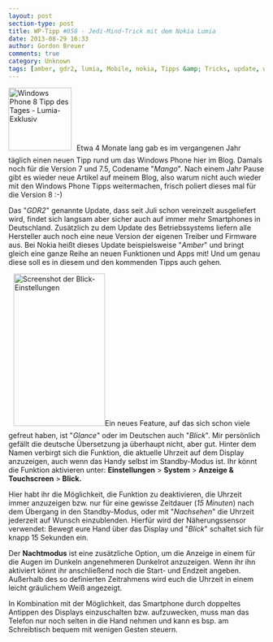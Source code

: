 ```yaml
---
layout: post
section-type: post
title: WP-Tipp #058 - Jedi-Mind-Trick mit dem Nokia Lumia
date: 2013-08-29 16:33
author: Gordon Breuer
comments: true
category: Unknown
tags: [amber, gdr2, lumia, Mobile, nokia, Tipps &amp; Tricks, update, winphone]
---
```

<img class="alignleft size-full wp-image-4244" style="margin-right: 10px; margin-bottom: 10px;" alt="Windows Phone 8 Tipp des Tages - Lumia-Exklusiv" src="http://anheledirwp.blob.core.windows.net/wordpress/2013/08/WP-TdT-Lumia-8.png" width="124" height="124" />Etwa 4 Monate lang gab es im vergangenen Jahr täglich einen neuen Tipp rund um das Windows Phone hier im Blog. Damals noch für die Version 7 und 7.5, Codename "<em>Mango</em>". Nach einem Jahr Pause gibt es wieder neue Artikel auf meinem Blog, also warum nicht auch wieder mit den Windows Phone Tipps weitermachen, frisch poliert dieses mal für die Version 8 :-)

Das "<em>GDR2</em>" genannte Update, dass seit Juli schon vereinzelt ausgeliefert wird, findet sich langsam aber sicher auch auf immer mehr Smartphones in Deutschland. Zusätzlich zu dem Update des Betriebssystems liefern alle Hersteller auch noch eine neue Version der eigenen Treiber und Firmware aus. Bei Nokia heißt dieses Update beispielsweise "<em>Amber</em>" und bringt gleich eine ganze Reihe an neuen Funktionen und Apps mit! Und um genau diese soll es in diesem und den kommenden Tipps auch gehen.

<img class="size-medium wp-image-4234 alignright" style="margin-left: 10px; margin-bottom: 10px;" alt="Screenshot der Blick-Einstellungen" src="http://anheledirwp.blob.core.windows.net/wordpress/2013/08/WP_20130829-10-180x300.png" width="180" height="300" />Ein neues Feature, auf das sich schon viele gefreut haben, ist "<em>Glance</em>" oder im Deutschen auch "<em>Blick</em>". Mir persönlich gefällt die deutsche Übersetzung ja überhaupt nicht, aber gut. Hinter dem Namen verbirgt sich die Funktion, die aktuelle Uhrzeit auf dem Display anzuzeigen, auch wenn das Handy selbst im Standby-Modus ist. Ihr könnt die Funktion aktivieren unter: <strong>Einstellungen</strong> &gt; <strong>System</strong> &gt; <strong>Anzeige &amp; Touchscreen</strong> &gt;<strong> Blick.</strong>

Hier habt ihr die Möglichkeit, die Funktion zu deaktivieren, die Uhrzeit immer anzuzeigen bzw. nur für eine gewisse Zeitdauer (<em>15 Minuten</em>) nach dem Übergang in den Standby-Modus, oder mit "<em>Nachsehen</em>" die Uhrzeit jederzeit auf Wunsch einzublenden. Hierfür wird der Näherungssensor verwendet: Bewegt eure Hand über das Display und "<em>Blick</em>" schaltet sich für knapp 15 Sekunden ein.

Der <strong>Nachtmodus</strong> ist eine zusätzliche Option, um die Anzeige in einem für die Augen im Dunkeln angenehmeren Dunkelrot anzuzeigen. Wenn ihr ihn aktiviert könnt ihr anschließend noch die Start- und Endzeit angeben. Außerhalb des so definierten Zeitrahmens wird euch die Uhrzeit in einem leicht gräulichem Weiß angezeigt.

In Kombination mit der Möglichkeit, das Smartphone durch doppeltes Antippen des Displays einzuschalten bzw. aufzuwecken, muss man das Telefon nur noch selten in die Hand nehmen und kann es bsp. am Schreibtisch bequem mit wenigen Gesten steuern.

